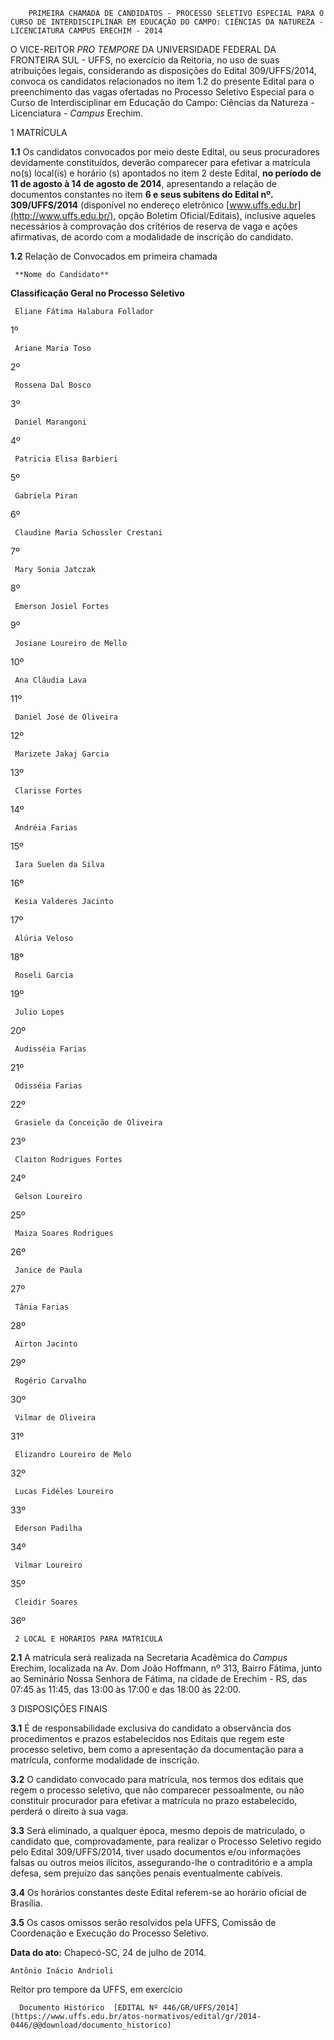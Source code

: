         PRIMEIRA CHAMADA DE CANDIDATOS - PROCESSO SELETIVO ESPECIAL PARA O CURSO DE INTERDISCIPLINAR EM EDUCAÇÃO DO CAMPO: CIÊNCIAS DA NATUREZA - LICENCIATURA CAMPUS ERECHIM - 2014  

O VICE-REITOR *PRO TEMPORE* DA UNIVERSIDADE FEDERAL DA FRONTEIRA SUL - UFFS, no exercício da Reitoria, no uso de suas atribuições legais, considerando as disposições do Edital 309/UFFS/2014, convoca os candidatos relacionados no item 1.2 do presente Edital para o preenchimento das vagas ofertadas no Processo Seletivo Especial para o Curso de Interdisciplinar em Educação do Campo: Ciências da Natureza - Licenciatura - *Campus* Erechim.

 1 MATRÍCULA

 **1.1** Os candidatos convocados por meio deste Edital, ou seus procuradores devidamente constituídos, deverão comparecer para efetivar a matrícula no(s) local(is) e horário (s) apontados no item 2 deste Edital, **no período de 11 de agosto à 14 de agosto de 2014**, apresentando a relação de documentos constantes no item **6 e seus subitens do Edital nº. 309/UFFS/2014** (disponível no endereço eletrônico [www.uffs.edu.br](http://www.uffs.edu.br/), opção Boletim Oficial/Editais), inclusive aqueles necessários à comprovação dos critérios de reserva de vaga e ações afirmativas, de acordo com a modalidade de inscrição do candidato.

 **1.2** Relação de Convocados em primeira chamada

     **Nome do Candidato**

   **Classificação Geral no Processo Seletivo**

     Eliane Fátima Halabura Follador

   1º 

     Ariane Maria Toso

   2º 

     Rossena Dal Bosco

   3º 

     Daniel Marangoni

   4º 

     Patricia Elisa Barbieri

   5º 

     Gabriela Piran

   6º 

     Claudine Maria Schossler Crestani

   7º 

     Mary Sonia Jatczak

   8º 

     Emerson Josiel Fortes

   9º 

     Josiane Loureiro de Mello

   10º 

     Ana Cláudia Lava

   11º 

     Daniel José de Oliveira

   12º 

     Marizete Jakaj Garcia

   13º 

     Clarisse Fortes

   14º 

     Andréia Farias

   15º 

     Iara Suelen da Silva

   16º 

     Kesia Valderes Jacinto

   17º 

     Alúria Veloso

   18º 

     Roseli Garcia

   19º 

     Julio Lopes

   20º 

     Audisséia Farias

   21º 

     Odisséia Farias

   22º 

     Grasiele da Conceição de Oliveira

   23º 

     Claiton Rodrigues Fortes

   24º 

     Gelson Loureiro

   25º 

     Maiza Soares Rodrigues

   26º 

     Janice de Paula

   27º 

     Tânia Farias

   28º 

     Airton Jacinto

   29º 

     Rogério Carvalho

   30º 

     Vilmar de Oliveira

   31º 

     Elizandro Loureiro de Melo

   32º 

     Lucas Fidéles Loureiro

   33º 

     Ederson Padilha

   34º 

     Vilmar Loureiro

   35º 

     Cleidir Soares

   36º 

     2 LOCAL E HORÁRIOS PARA MATRÍCULA

 **2.1** A matrícula será realizada na Secretaria Acadêmica do *Campus* Erechim, localizada na Av. Dom João Hoffmann, nº 313, Bairro Fátima, junto ao Seminário Nossa Senhora de Fátima, na cidade de Erechim - RS, das 07:45 às 11:45, das 13:00 às 17:00 e das 18:00 às 22:00.

 3 DISPOSIÇÕES FINAIS

 **3.1** É de responsabilidade exclusiva do candidato a observância dos procedimentos e prazos estabelecidos nos Editais que regem este processo seletivo, bem como a apresentação da documentação para a matrícula, conforme modalidade de inscrição.

 **3.2** O candidato convocado para matrícula, nos termos dos editais que regem o processo seletivo, que não comparecer pessoalmente, ou não constituir procurador para efetivar a matrícula no prazo estabelecido, perderá o direito à sua vaga.

 **3.3** Será eliminado, a qualquer época, mesmo depois de matriculado, o candidato que, comprovadamente, para realizar o Processo Seletivo regido pelo Edital 309/UFFS/2014, tiver usado documentos e/ou informações falsas ou outros meios ilícitos, assegurando-lhe o contraditório e a ampla defesa, sem prejuízo das sanções penais eventualmente cabíveis.

 **3.4** Os horários constantes deste Edital referem-se ao horário oficial de Brasília.

 **3.5** Os casos omissos serão resolvidos pela UFFS, Comissão de Coordenação e Execução do Processo Seletivo.

  

   **Data do ato:** Chapecó-SC, 24 de julho de 2014.   
 

    Antônio Inácio Andrioli   
 Reitor pro tempore da UFFS, em exercício 

      Documento Histórico  [EDITAL Nº 446/GR/UFFS/2014](https://www.uffs.edu.br/atos-normativos/edital/gr/2014-0446/@@download/documento_historico)     
      